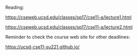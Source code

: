 Reading:

https://cseweb.ucsd.edu/classes/sp17/cse11-a/lecture1.html

https://cseweb.ucsd.edu/classes/sp17/cse11-a/lecture2.html


Reminder to check the course web site for other deadlines:

https://ucsd-cse11-su221.github.io/
